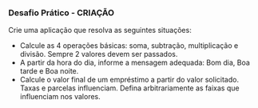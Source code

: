 ### Desafio Prático - CRIAÇÃO

Crie uma aplicação que resolva as seguintes situações:
- Calcule as 4 operações básicas: soma, subtração, multiplicação e divisão. Sempre 2 valores devem ser passados.
- A partir da hora do dia, informe a mensagem adequada: Bom dia, Boa tarde e Boa noite.
- Calcule o valor final de um empréstimo a partir do valor solicitado. Taxas e parcelas influenciam. Defina arbitrariamente as faixas que influenciam nos valores.
